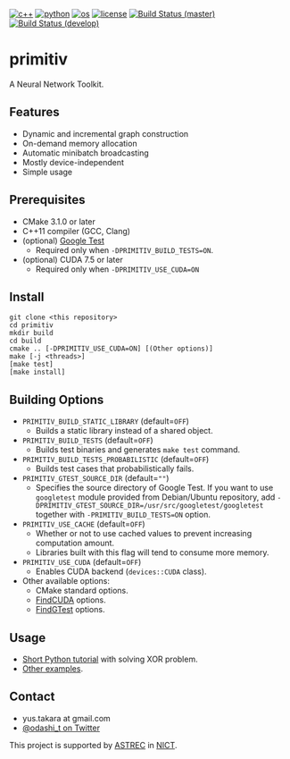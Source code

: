 [![c++](https://img.shields.io/badge/c%2B%2B-11-blue.svg)](https://isocpp.org/)
[![python](https://img.shields.io/badge/python-3.5-blue.svg)](https://www.python.org/)
[![os](https://img.shields.io/badge/os-Ubuntu%2c%20Debian%2c%20Fedora%2c%20OSX-blue.svg)](https://travis-ci.org/odashi/primitiv)
[![license](https://img.shields.io/badge/license-Apache%202.0-blue.svg)](LICENSE)
[![Build Status (master)](https://img.shields.io/travis/odashi/primitiv/master.svg?label=build+%28master%29)](https://travis-ci.org/odashi/primitiv)
[![Build Status (develop)](https://img.shields.io/travis/odashi/primitiv/develop.svg?label=build+%28develop%29)](https://travis-ci.org/odashi/primitiv)

primitiv
========

A Neural Network Toolkit.


Features
--------

- Dynamic and incremental graph construction
- On-demand memory allocation
- Automatic minibatch broadcasting
- Mostly device-independent
- Simple usage


Prerequisites
-------------

- CMake 3.1.0 or later
- C++11 compiler (GCC, Clang)
- (optional) [Google Test](https://github.com/google/googletest)
  - Required only when `-DPRIMITIV_BUILD_TESTS=ON`.
- (optional) CUDA 7.5 or later
  - Required only when `-DPRIMITIV_USE_CUDA=ON`

Install
-------

    git clone <this repository>
    cd primitiv
    mkdir build
    cd build
    cmake .. [-DPRIMITIV_USE_CUDA=ON] [(Other options)]
    make [-j <threads>]
    [make test]
    [make install]

Building Options
----------------

- `PRIMITIV_BUILD_STATIC_LIBRARY` (default=`OFF`)
  - Builds a static library instead of a shared object.
- `PRIMITIV_BUILD_TESTS` (default=`OFF`)
  - Builds test binaries and generates `make test` command.
- `PRIMITIV_BUILD_TESTS_PROBABILISTIC` (default=`OFF`)
  - Builds test cases that probabilistically fails.
- `PRIMITIV_GTEST_SOURCE_DIR` (default=`""`)
  - Specifies the source directory of Google Test. If you want to use
    `googletest` module provided from Debian/Ubuntu repository,
    add `-DPRIMITIV_GTEST_SOURCE_DIR=/usr/src/googletest/googletest`
    together with `-PRIMITIV_BUILD_TESTS=ON` option.
- `PRIMITIV_USE_CACHE` (default=`OFF`)
  - Whether or not to use cached values to prevent increasing computation amount.
  - Libraries built with this flag will tend to consume more memory.
- `PRIMITIV_USE_CUDA` (default=`OFF`)
  - Enables CUDA backend (`devices::CUDA` class).
- Other available options:
  - CMake standard options.
  - [FindCUDA](https://cmake.org/cmake/help/v3.1/module/FindCUDA.html) options.
  - [FindGTest](https://cmake.org/cmake/help/v3.1/module/FindGTest.html) options.

Usage
-----

- [Short Python tutorial](https://github.com/odashi/primitiv/tree/develop/examples/tutorial1_xor.ipynb) with solving XOR problem.
- [Other examples](https://github.com/odashi/primitiv/tree/develop/examples).


Contact
-------

- yus.takara at gmail.com
- [@odashi_t on Twitter](https://twitter.com/odashi_t)

This project is supported by [ASTREC](http://astrec.nict.go.jp/) in [NICT](http://nict.go.jp/).
